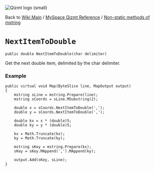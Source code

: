 <a href='Hidden comment: Image:'></a><img src='http://qizmt.googlecode.com/svn/wiki/images/Qizmt_logo_small.png' alt='Qizmt logo (small)' />

Back to <a href='Hidden comment: Link:'></a>[Wiki Main](Main.md) / [MySpace Qizmt Reference](MySpaceQizmtReference.md) / [Non-static methods of mstring](MySpaceQizmtReferenceMStringMethods.md)



# `NextItemToDouble` #
`public double NextItemToDouble(char delimiter)`

Get the next double item, delimited by the char delimiter.

### Example ###
```
public virtual void Map(ByteSlice line, MapOutput output)
{
    mstring sLine = mstring.Prepare(line);
    mstring sCoords = sLine.MSubstring(2);

    double x = sCoords.NextItemToDouble(',');
    double y = sCoords.NextItemToDouble(',');

    double kx = x * (double)5;
    double ky = y * (double)5;

    kx = Math.Truncate(kx);
    ky = Math.Truncate(ky);

    mstring sKey = mstring.Prepare(kx);
    sKey = sKey.MAppend(',').MAppend(ky);

    output.Add(sKey, sLine);
} 
```